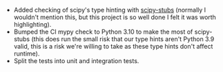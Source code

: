 - Added checking of scipy's type hinting with [scipy-stubs](https://github.com/jorenham/scipy-stubs) (normally I wouldn't mention this, but this project is so well done I felt it was worth highlighting).
- Bumped the CI mypy check to Python 3.10 to make the most of scipy-stubs (this does run the small risk that our type hints aren't Python 3.9 valid, this is a risk we're willing to take as these type hints don't affect runtime).
- Split the tests into unit and integration tests.

